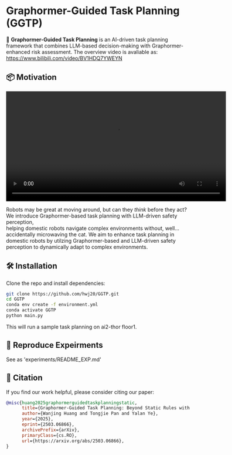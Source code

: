# Graphormer-Guided Task Planning (GGTP)

🚀 **Graphormer-Guided Task Planning** is an AI-driven task planning framework that combines LLM-based decision-making with Graphormer-enhanced risk assessment.
The overview video is avaliable as:
https://www.bilibili.com/video/BV1HDQ7YWEYN

## 📦 Motivation

<video width="600" controls>
  <source src="./docs/video.mp4" type="video/mp4">
  Your browser does not support the video tag.
</video>


Robots may be great at moving around, but can they *think* before they act?  
We introduce Graphormer-based task planning with LLM-driven safety perception,  
helping domestic robots navigate complex environments without, well… accidentally microwaving the cat.
We aim to enhance task planning in domestic robots by utilzing Graphormer-based and LLM-driven safety perception to dynamically adapt to complex environments.



## 🛠 Installation
Clone the repo and install dependencies:
```bash
git clone https://github.com/hwj20/GGTP.git
cd GGTP
conda env create -f environment.yml
conda activate GGTP
python main.py
```
This will run a sample task planning on ai2-thor floor1.

## 📌 Reproduce Expeirments
See as 'experiments/README_EXP.md'

## 📖 Citation
If you find our work helpful, please consider citing our paper:  

```bibtex
@misc{huang2025graphormerguidedtaskplanningstatic,
      title={Graphormer-Guided Task Planning: Beyond Static Rules with LLM Safety Perception}, 
      author={Wanjing Huang and Tongjie Pan and Yalan Ye},
      year={2025},
      eprint={2503.06866},
      archivePrefix={arXiv},
      primaryClass={cs.RO},
      url={https://arxiv.org/abs/2503.06866}, 
}
```